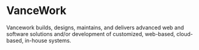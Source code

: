 # VanceWork
Vancework builds, designs, maintains, and delivers advanced web and software solutions and/or development of customized, web-based, cloud-based, in-house systems.
